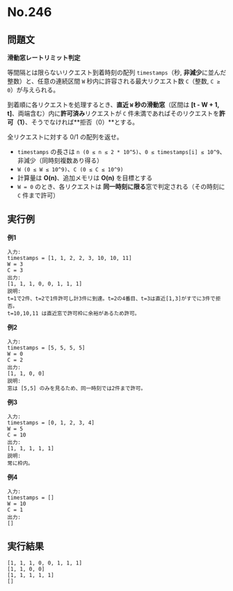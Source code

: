 # No.246

## 問題文

**滑動窓レートリミット判定**

等間隔とは限らないリクエスト到着時刻の配列 `timestamps`（秒, **非減少**に並んだ整数）と、任意の連続区間 `W` 秒内に許容される最大リクエスト数 `C`（整数, `C ≥ 0`）が与えられる。

到着順に各リクエストを処理するとき、**直近 `W` 秒の滑動窓**（区間は **[t - W + 1, t]**、両端含む）内に**許可済み**リクエストが `C` 件未満であればそのリクエストを**許可（1）**、そうでなければ**拒否（0）**とする。

全リクエストに対する 0/1 の配列を返せ。

* `timestamps` の長さは `n (0 ≤ n ≤ 2 * 10^5)`、`0 ≤ timestamps[i] ≤ 10^9`、非減少（同時刻複数あり得る）
* `W (0 ≤ W ≤ 10^9)`、`C (0 ≤ C ≤ 10^9)`
* 計算量は **O(n)**、追加メモリは **O(n)** を目標とする
* `W = 0` のとき、各リクエストは **同一時刻に限る**窓で判定される（その時刻に `C` 件まで許可）


## 実行例

**例1**

```
入力:
timestamps = [1, 1, 2, 2, 3, 10, 10, 11]
W = 3
C = 3
出力:
[1, 1, 1, 0, 0, 1, 1, 1]
説明:
t=1で2件、t=2で1件許可し計3件に到達。t=2の4番目、t=3は直近[1,3]がすでに3件で拒否。
t=10,10,11 は直近窓で許可枠に余裕があるため許可。
```

**例2**

```
入力:
timestamps = [5, 5, 5, 5]
W = 0
C = 2
出力:
[1, 1, 0, 0]
説明:
窓は [5,5] のみを見るため、同一時刻では2件まで許可。
```

**例3**

```
入力:
timestamps = [0, 1, 2, 3, 4]
W = 5
C = 10
出力:
[1, 1, 1, 1, 1]
説明:
常に枠内。
```

**例4**

```
入力:
timestamps = []
W = 10
C = 1
出力:
[]
```

## 実行結果

```
[1, 1, 1, 0, 0, 1, 1, 1]
[1, 1, 0, 0]
[1, 1, 1, 1, 1]
[]
```
